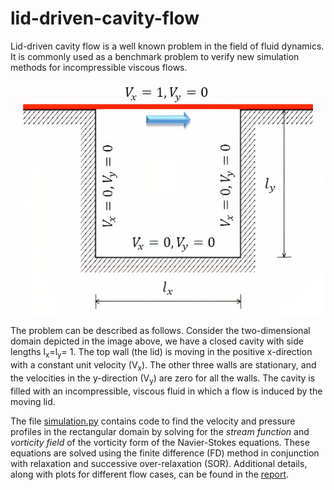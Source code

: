 # lid-driven-cavity-flow

Lid-driven cavity flow is a well known problem in the field of fluid dynamics. It is commonly used as a benchmark problem to verify new simulation methods for incompressible viscous flows. 

<img src="lid-driven-cavity-flow.jpg" width="500">

The problem can be described as follows. Consider the two-dimensional domain depicted in the image above, we have a closed cavity with side lengths l<sub>x</sub>=l<sub>y</sub>= 1. The top wall (the lid) is moving in the positive x-direction with a constant unit velocity (V<sub>x</sub>). The other three walls are stationary, and the velocities in the y-direction (V<sub>y</sub>) are zero for all the walls. The cavity is filled with an incompressible, viscous fluid in which a flow is induced by the moving lid.

The file [simulation.py](simulation.py) contains code to find the velocity and pressure profiles in the rectangular domain by solving for the _stream function_ and _vorticity field_ of the vorticity form of the Navier-Stokes equations. These equations are solved using the finite difference (FD) method in conjunction with relaxation and successive over-relaxation (SOR). Additional details, along with plots for different flow cases, can be found in the [report](report.pdf).

